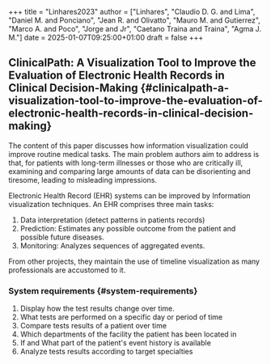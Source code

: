 +++
title = "Linhares2023"
author = ["Linhares", "Claudio D. G. and Lima", "Daniel M. and Ponciano", "Jean R. and Olivatto", "Mauro M. and Gutierrez", "Marco A. and Poco", "Jorge and Jr", "Caetano Traina and Traina", "Agma J. M."]
date = 2025-01-07T09:25:00+01:00
draft = false
+++

## ClinicalPath: A Visualization Tool to Improve the Evaluation of Electronic Health Records in Clinical Decision-Making {#clinicalpath-a-visualization-tool-to-improve-the-evaluation-of-electronic-health-records-in-clinical-decision-making}

The content of this paper discusses how information visualization could improve
routine medical tasks. The main problem authors aim to address is that, for
patients with long-term illnesses or those who are critically ill, examining and
comparing large amounts of data can be disorienting and tiresome, leading to
misleading impressions.

Electronic Health Record (EHR) systems can be improved by Information
visualization techniques. An EHR comprises three main tasks:

1.  Data interpretation (detect patterns in patients records)
2.  Prediction: Estimates any possible outcome from the patient and possible future diseases.
3.  Monitoring: Analyzes sequences of aggregated events.

From other projects, they maintain the use of timeline visualization as many
professionals are accustomed to it.


### System requirements {#system-requirements}

1.  Display how the test results change over time.
2.  What tests are performed on a specific day or period of time
3.  Compare tests results of a patient over time
4.  Which departments of the facility the patient has been located in
5.  If and What part of the patient's event history is available
6.  Analyze tests results according to target specialties
